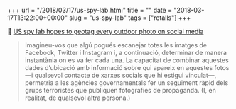 +++
url = "/2018/03/17/us-spy-lab.html"
title = ""
date = "2018-03-17T13:22:00+00:00"
slug = "us-spy-lab"
tags = ["retalls"]
+++

📎 [US spy lab hopes to geotag every outdoor photo on social media](https://arstechnica.com/information-technology/2018/03/us-spy-lab-hopes-to-geotag-every-outdoor-photo-on-social-media/)

> Imagineu-vos que algú pogués escanejar totes les imatges de Facebook, Twitter i Instagram i, a continuació, determinar de manera instantània on es va fer cada una. La capacitat de combinar aquestes dades d’ubicació amb informació sobre qui apareix en aquestes fotos —i qualsevol contacte de xarxes socials que hi estigui vinculat—, permetria a les agències governamentals fer un seguiment ràpid dels grups terroristes que publiquen fotografies de propaganda. (I, en realitat, de qualsevol altra persona.)

